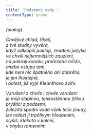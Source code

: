 ```yaml
---
title: 'Podzemní vody '
contentType: prose
---
```


<section>

_(dialog)_

__Chvějivý chlad_, říkáš,  
_z_ _tvé studny vyvěrá_,  
když odklopíš poklop, zmatení jazyka  
ve chvíli nejtemnějších zauzlení,  
na pokraji kanálu, prořezané mříže,  
anebo vstupu tam,  
kde není nic špatného ani dobrého,  
je jen lhostejné,  
i bolest, jíž vyje Kleanthovo zvíře._

</section>

<section>

_Vzrušení z chvíle i chvíle vzrušení  
je mojí slabinou, tenkostěnnou žilkou  
prýštící z podzemí,  
železitá spodní voda však teče jinudy,  
lze nalézt ji trpělivým hloubením,  
_slyšíš_, klokotá v koleni,  
v ohybu ramenním._

</section>
